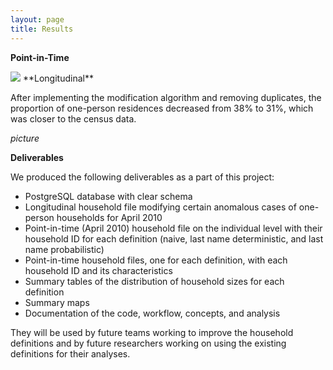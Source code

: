```yaml
---
layout: page
title: Results
---
```


**Point-in-Time**

<img src="{{ site.url }}{{ site.baseurl }}/assets/img/seattle_hh_maps.pdf">
**Longitudinal**

After implementing the modification algorithm and removing duplicates, the proportion of one-person residences decreased from 38% to 31%, which was closer to the census data. 

*picture*

**Deliverables**

We produced the following deliverables as a part of this project:
- PostgreSQL database with clear schema
- Longitudinal household file modifying certain anomalous cases of one-person households for April 2010
- Point-in-time (April 2010) household file on the individual level with their household ID for each definition (naive, last name deterministic, and last name probabilistic)
- Point-in-time household files, one for each definition, with each household ID and its characteristics
- Summary tables of the distribution of household sizes for each definition
- Summary maps
- Documentation of the code, workflow, concepts, and analysis

They will be used by future teams working to improve the household definitions and by future researchers working on using the existing definitions for their analyses.
